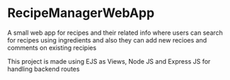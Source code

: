 # RecipeManagerWebApp
A small web app for recipes and their related info where users can search for recipes using ingredients and 
also they can add new recioes and comments on existing recipies


This project is made using EJS as Views, Node JS and Express JS for handling backend routes
